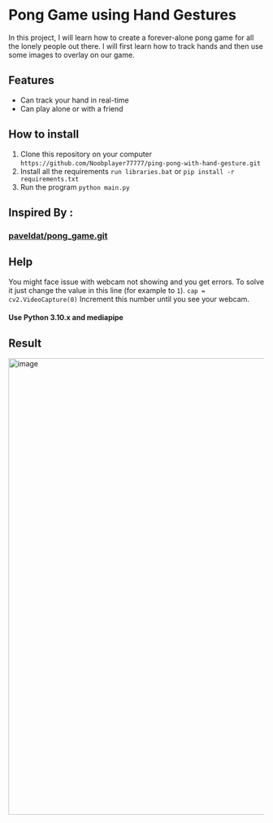 # Pong Game using Hand Gestures
In this project, I will learn how to create a forever-alone pong game for all the lonely people out there. 
I will first learn how to track hands and then use some images to overlay on our game.

## Features
* Can track your hand in real-time
* Can play alone or with a friend

## How to install
1. Clone this repository on your computer
`https://github.com/Noobplayer77777/ping-pong-with-hand-gesture.git`
2. Install all the requirements
`run libraries.bat` or
`pip install -r requirements.txt`
3. Run the program
`python main.py`
## Inspired By :
 ### [paveldat/pong_game.git](https://github.com/paveldat/pong_game.git)
## Help
You might face issue with webcam not showing and you get errors.
To solve it just change the value in this line (for example to `1`).
`cap = cv2.VideoCapture(0)`
Increment this number until you see your webcam.
#### Use Python 3.10.x and mediapipe

## Result

<img width="1597" height="897" alt="image" src="https://github.com/user-attachments/assets/127ff568-3756-43e8-9554-bdcdc3e780ed" />

